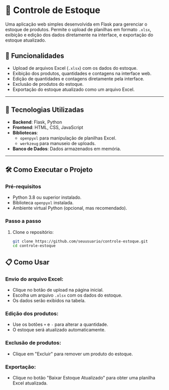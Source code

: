# 🛒 Controle de Estoque

Uma aplicação web simples desenvolvida em Flask para gerenciar o estoque de produtos. Permite o upload de planilhas em formato `.xlsx`, exibição e edição dos dados diretamente na interface, e exportação do estoque atualizado.

## 🎯 Funcionalidades

- Upload de arquivos Excel (`.xlsx`) com os dados do estoque.
- Exibição dos produtos, quantidades e contagens na interface web.
- Edição de quantidades e contagens diretamente pela interface.
- Exclusão de produtos do estoque.
- Exportação do estoque atualizado como um arquivo Excel.

---

## 🚀 Tecnologias Utilizadas

- **Backend**: Flask, Python
- **Frontend**: HTML, CSS, JavaScript
- **Bibliotecas**:
  - `openpyxl` para manipulação de planilhas Excel.
  - `werkzeug` para manuseio de uploads.
- **Banco de Dados**: Dados armazenados em memória.

---

## 🛠️ Como Executar o Projeto

### Pré-requisitos
- Python 3.8 ou superior instalado.
- Biblioteca `openpyxl` instalada.
- Ambiente virtual Python (opcional, mas recomendado).

### Passo a passo
1. Clone o repositório:
   ```bash
   git clone https://github.com/seuusuario/controle-estoque.git
   cd controle-estoque


## 📋 Como Usar

### Envio do arquivo Excel:
- Clique no botão de upload na página inicial.
- Escolha um arquivo `.xlsx` com os dados do estoque.
- Os dados serão exibidos na tabela.

### Edição dos produtos:
- Use os botões `+` e `-` para alterar a quantidade.
- O estoque será atualizado automaticamente.

### Exclusão de produtos:
- Clique em "Excluir" para remover um produto do estoque.

### Exportação:
- Clique no botão "Baixar Estoque Atualizado" para obter uma planilha Excel atualizada.

